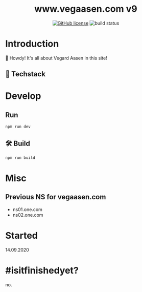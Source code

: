 <h1 align="center">www.vegaasen.com v9</h1>

<p align="center">
  <a href="https://raw.githubusercontent.com/uxsolutions/bootstrap-datepicker/master/LICENSE"><img src="https://img.shields.io/badge/license-Apache%202-blue.svg" alt="GitHub license"/></a>
  <img src="https://github.com/vegaasen/www.vegaasen.com/actions/workflows/build.yml/badge.svg" alt="build status"/>
</p>

# Introduction

🤠 Howdy! It's all about Vegard Aasen in this site!

## 🥞 Techstack

# Develop

## Run

```bash
npm run dev
```

## 🛠 Build

```bash
npm run build
```

# Misc

## Previous NS for vegaasen.com

- ns01.one.com
- ns02.one.com

# Started

14.09.2020

# #isitfinishedyet?

no.
